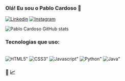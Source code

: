 ### Olá! Eu sou o Pablo Cardoso 👋

[![Linkedin](https://img.shields.io/badge/LinkedIn-0077B5?style=for-the-badge&logo=linkedin&logoColor=white)](https://www.linkedin.com/in/pablocarss/)
[![Instagram](https://img.shields.io/badge/Instagram-E4405F?style=for-the-badge&logo=instagram&logoColor=white)](https://www.instagram.com/pablocarss)

![Pablo Cardoso GitHub stats](https://github-readme-stats.vercel.app/api?username=pablocarss&show_icons=true&theme=dracula)

### Tecnologias que uso:

<div style ="display: inline_block"> <br/>
    <img align="center" alt=HTML5" src="https://img.shields.io/badge/HTML5-E34F26?style=for-the-badge&logo=html5&logoColor=white"/>
    <img align="center" alt=CSS3" src="https://img.shields.io/badge/CSS3-1572B6?style=for-the-badge&logo=css3&logoColor=white"/>
    <img align="center" alt=Javascript" src="https://img.shields.io/badge/JavaScript-323330?style=for-the-badge&logo=javascript&logoColor=F7DF1E"/>
    <img align="center" alt=Python" src="https://img.shields.io/badge/Python-14354C?style=for-the-badge&logo=python&logoColor=white"/>
    <img align="center" alt=Java" src="https://img.shields.io/badge/Java-ED8B00?style=for-the-badge&logo=openjdk&logoColor=white"/>
</div>

### 🚀 📈
